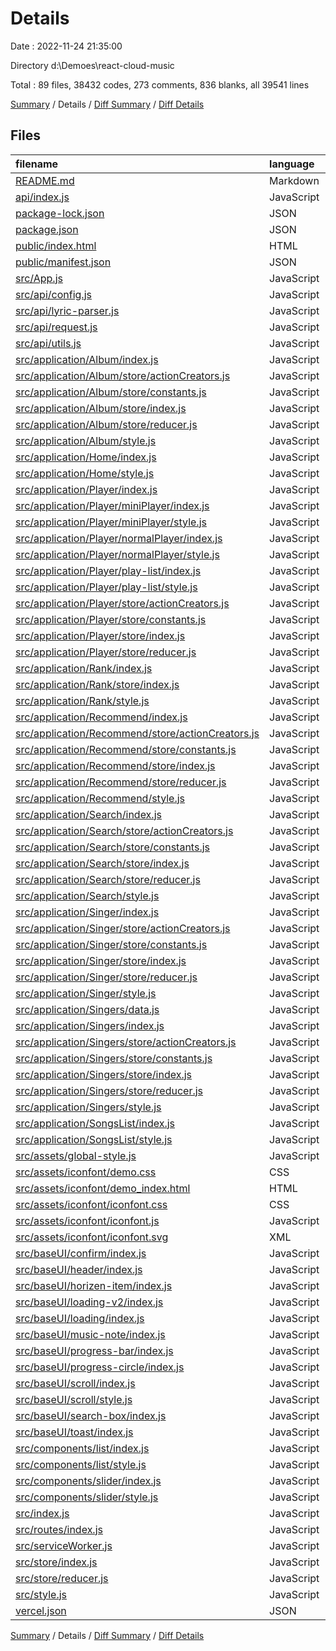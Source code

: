 # Details

Date : 2022-11-24 21:35:00

Directory d:\\Demoes\\react-cloud-music

Total : 89 files,  38432 codes, 273 comments, 836 blanks, all 39541 lines

[Summary](results.md) / Details / [Diff Summary](diff.md) / [Diff Details](diff-details.md)

## Files
| filename | language | code | comment | blank | total |
| :--- | :--- | ---: | ---: | ---: | ---: |
| [README.md](/README.md) | Markdown | 38 | 0 | 33 | 71 |
| [api/index.js](/api/index.js) | JavaScript | 4 | 0 | 1 | 5 |
| [package-lock.json](/package-lock.json) | JSON | 31,744 | 0 | 1 | 31,745 |
| [package.json](/package.json) | JSON | 51 | 0 | 1 | 52 |
| [public/index.html](/public/index.html) | HTML | 20 | 23 | 1 | 44 |
| [public/manifest.json](/public/manifest.json) | JSON | 25 | 0 | 1 | 26 |
| [src/App.js](/src/App.js) | JavaScript | 23 | 0 | 4 | 27 |
| [src/api/config.js](/src/api/config.js) | JavaScript | 198 | 5 | 8 | 211 |
| [src/api/lyric-parser.js](/src/api/lyric-parser.js) | JavaScript | 96 | 14 | 7 | 117 |
| [src/api/request.js](/src/api/request.js) | JavaScript | 57 | 4 | 15 | 76 |
| [src/api/utils.js](/src/api/utils.js) | JavaScript | 93 | 10 | 11 | 114 |
| [src/application/Album/index.js](/src/application/Album/index.js) | JavaScript | 149 | 4 | 17 | 170 |
| [src/application/Album/store/actionCreators.js](/src/application/Album/store/actionCreators.js) | JavaScript | 22 | 0 | 3 | 25 |
| [src/application/Album/store/constants.js](/src/application/Album/store/constants.js) | JavaScript | 2 | 0 | 0 | 2 |
| [src/application/Album/store/index.js](/src/application/Album/store/index.js) | JavaScript | 3 | 0 | 1 | 4 |
| [src/application/Album/store/reducer.js](/src/application/Album/store/reducer.js) | JavaScript | 16 | 0 | 2 | 18 |
| [src/application/Album/style.js](/src/application/Album/style.js) | JavaScript | 141 | 0 | 4 | 145 |
| [src/application/Home/index.js](/src/application/Home/index.js) | JavaScript | 29 | 0 | 5 | 34 |
| [src/application/Home/style.js](/src/application/Home/style.js) | JavaScript | 45 | 1 | 3 | 49 |
| [src/application/Player/index.js](/src/application/Player/index.js) | JavaScript | 274 | 14 | 24 | 312 |
| [src/application/Player/miniPlayer/index.js](/src/application/Player/miniPlayer/index.js) | JavaScript | 52 | 0 | 9 | 61 |
| [src/application/Player/miniPlayer/style.js](/src/application/Player/miniPlayer/style.js) | JavaScript | 87 | 1 | 2 | 90 |
| [src/application/Player/normalPlayer/index.js](/src/application/Player/normalPlayer/index.js) | JavaScript | 255 | 4 | 18 | 277 |
| [src/application/Player/normalPlayer/style.js](/src/application/Player/normalPlayer/style.js) | JavaScript | 226 | 1 | 2 | 229 |
| [src/application/Player/play-list/index.js](/src/application/Player/play-list/index.js) | JavaScript | 250 | 26 | 23 | 299 |
| [src/application/Player/play-list/style.js](/src/application/Player/play-list/style.js) | JavaScript | 106 | 0 | 2 | 108 |
| [src/application/Player/store/actionCreators.js](/src/application/Player/store/actionCreators.js) | JavaScript | 62 | 0 | 11 | 73 |
| [src/application/Player/store/constants.js](/src/application/Player/store/constants.js) | JavaScript | 10 | 0 | 0 | 10 |
| [src/application/Player/store/index.js](/src/application/Player/store/index.js) | JavaScript | 4 | 0 | 1 | 5 |
| [src/application/Player/store/reducer.js](/src/application/Player/store/reducer.js) | JavaScript | 89 | 14 | 6 | 109 |
| [src/application/Rank/index.js](/src/application/Rank/index.js) | JavaScript | 89 | 4 | 18 | 111 |
| [src/application/Rank/store/index.js](/src/application/Rank/store/index.js) | JavaScript | 36 | 3 | 7 | 46 |
| [src/application/Rank/style.js](/src/application/Rank/style.js) | JavaScript | 71 | 5 | 2 | 78 |
| [src/application/Recommend/index.js](/src/application/Recommend/index.js) | JavaScript | 53 | 6 | 12 | 71 |
| [src/application/Recommend/store/actionCreators.js](/src/application/Recommend/store/actionCreators.js) | JavaScript | 35 | 0 | 4 | 39 |
| [src/application/Recommend/store/constants.js](/src/application/Recommend/store/constants.js) | JavaScript | 3 | 0 | 2 | 5 |
| [src/application/Recommend/store/index.js](/src/application/Recommend/store/index.js) | JavaScript | 4 | 0 | 1 | 5 |
| [src/application/Recommend/store/reducer.js](/src/application/Recommend/store/reducer.js) | JavaScript | 19 | 0 | 2 | 21 |
| [src/application/Recommend/style.js](/src/application/Recommend/style.js) | JavaScript | 7 | 0 | 1 | 8 |
| [src/application/Search/index.js](/src/application/Search/index.js) | JavaScript | 196 | 5 | 12 | 213 |
| [src/application/Search/store/actionCreators.js](/src/application/Search/store/actionCreators.js) | JavaScript | 42 | 0 | 7 | 49 |
| [src/application/Search/store/constants.js](/src/application/Search/store/constants.js) | JavaScript | 4 | 0 | 0 | 4 |
| [src/application/Search/store/index.js](/src/application/Search/store/index.js) | JavaScript | 4 | 0 | 1 | 5 |
| [src/application/Search/store/reducer.js](/src/application/Search/store/reducer.js) | JavaScript | 22 | 0 | 2 | 24 |
| [src/application/Search/style.js](/src/application/Search/style.js) | JavaScript | 116 | 0 | 3 | 119 |
| [src/application/Singer/index.js](/src/application/Singer/index.js) | JavaScript | 130 | 12 | 15 | 157 |
| [src/application/Singer/store/actionCreators.js](/src/application/Singer/store/actionCreators.js) | JavaScript | 24 | 0 | 4 | 28 |
| [src/application/Singer/store/constants.js](/src/application/Singer/store/constants.js) | JavaScript | 3 | 0 | 0 | 3 |
| [src/application/Singer/store/index.js](/src/application/Singer/store/index.js) | JavaScript | 4 | 0 | 1 | 5 |
| [src/application/Singer/store/reducer.js](/src/application/Singer/store/reducer.js) | JavaScript | 19 | 0 | 2 | 21 |
| [src/application/Singer/style.js](/src/application/Singer/style.js) | JavaScript | 96 | 0 | 5 | 101 |
| [src/application/Singers/data.js](/src/application/Singers/data.js) | JavaScript | 26 | 0 | 4 | 30 |
| [src/application/Singers/index.js](/src/application/Singers/index.js) | JavaScript | 148 | 9 | 17 | 174 |
| [src/application/Singers/store/actionCreators.js](/src/application/Singers/store/actionCreators.js) | JavaScript | 84 | 9 | 9 | 102 |
| [src/application/Singers/store/constants.js](/src/application/Singers/store/constants.js) | JavaScript | 5 | 0 | 1 | 6 |
| [src/application/Singers/store/index.js](/src/application/Singers/store/index.js) | JavaScript | 4 | 0 | 1 | 5 |
| [src/application/Singers/store/reducer.js](/src/application/Singers/store/reducer.js) | JavaScript | 25 | 0 | 2 | 27 |
| [src/application/Singers/style.js](/src/application/Singers/style.js) | JavaScript | 53 | 0 | 4 | 57 |
| [src/application/SongsList/index.js](/src/application/SongsList/index.js) | JavaScript | 71 | 2 | 10 | 83 |
| [src/application/SongsList/style.js](/src/application/SongsList/style.js) | JavaScript | 94 | 0 | 2 | 96 |
| [src/assets/global-style.js](/src/assets/global-style.js) | JavaScript | 35 | 3 | 4 | 42 |
| [src/assets/iconfont/demo.css](/src/assets/iconfont/demo.css) | CSS | 435 | 19 | 86 | 540 |
| [src/assets/iconfont/demo_index.html](/src/assets/iconfont/demo_index.html) | HTML | 876 | 2 | 121 | 999 |
| [src/assets/iconfont/iconfont.css](/src/assets/iconfont/iconfont.css) | CSS | 123 | 0 | 39 | 162 |
| [src/assets/iconfont/iconfont.js](/src/assets/iconfont/iconfont.js) | JavaScript | 18 | 0 | 3 | 21 |
| [src/assets/iconfont/iconfont.svg](/src/assets/iconfont/iconfont.svg) | XML | 55 | 3 | 77 | 135 |
| [src/baseUI/confirm/index.js](/src/baseUI/confirm/index.js) | JavaScript | 99 | 1 | 7 | 107 |
| [src/baseUI/header/index.js](/src/baseUI/header/index.js) | JavaScript | 47 | 2 | 4 | 53 |
| [src/baseUI/horizen-item/index.js](/src/baseUI/horizen-item/index.js) | JavaScript | 78 | 2 | 8 | 88 |
| [src/baseUI/loading-v2/index.js](/src/baseUI/loading-v2/index.js) | JavaScript | 52 | 0 | 4 | 56 |
| [src/baseUI/loading/index.js](/src/baseUI/loading/index.js) | JavaScript | 48 | 1 | 4 | 53 |
| [src/baseUI/music-note/index.js](/src/baseUI/music-note/index.js) | JavaScript | 75 | 3 | 14 | 92 |
| [src/baseUI/progress-bar/index.js](/src/baseUI/progress-bar/index.js) | JavaScript | 104 | 3 | 15 | 122 |
| [src/baseUI/progress-circle/index.js](/src/baseUI/progress-circle/index.js) | JavaScript | 35 | 2 | 4 | 41 |
| [src/baseUI/scroll/index.js](/src/baseUI/scroll/index.js) | JavaScript | 120 | 11 | 23 | 154 |
| [src/baseUI/scroll/style.js](/src/baseUI/scroll/style.js) | JavaScript | 23 | 0 | 3 | 26 |
| [src/baseUI/search-box/index.js](/src/baseUI/search-box/index.js) | JavaScript | 72 | 2 | 12 | 86 |
| [src/baseUI/toast/index.js](/src/baseUI/toast/index.js) | JavaScript | 53 | 1 | 5 | 59 |
| [src/components/list/index.js](/src/components/list/index.js) | JavaScript | 41 | 1 | 5 | 47 |
| [src/components/list/style.js](/src/components/list/style.js) | JavaScript | 68 | 1 | 3 | 72 |
| [src/components/slider/index.js](/src/components/slider/index.js) | JavaScript | 44 | 2 | 2 | 48 |
| [src/components/slider/style.js](/src/components/slider/style.js) | JavaScript | 28 | 2 | 2 | 32 |
| [src/index.js](/src/index.js) | JavaScript | 6 | 3 | 3 | 12 |
| [src/routes/index.js](/src/routes/index.js) | JavaScript | 67 | 0 | 2 | 69 |
| [src/serviceWorker.js](/src/serviceWorker.js) | JavaScript | 92 | 31 | 13 | 136 |
| [src/store/index.js](/src/store/index.js) | JavaScript | 8 | 0 | 2 | 10 |
| [src/store/reducer.js](/src/store/reducer.js) | JavaScript | 17 | 0 | 2 | 19 |
| [src/style.js](/src/style.js) | JavaScript | 52 | 2 | 2 | 56 |
| [vercel.json](/vercel.json) | JSON | 3 | 0 | 0 | 3 |

[Summary](results.md) / Details / [Diff Summary](diff.md) / [Diff Details](diff-details.md)